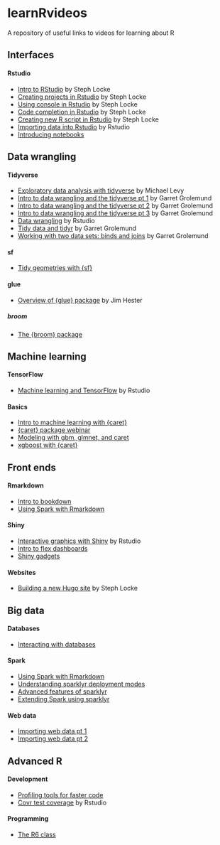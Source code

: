 learnRvideos
================

A repository of useful links to videos for learning about R

<!---------------------------------------------------------------------------->
<!-------------------------------- GUIS -------------------------------------->
<!---------------------------------------------------------------------------->
Interfaces
----------

#### Rstudio

-   [Intro to RStudio](https://www.youtube.com/watch?v=8BAb0irAK2U) by Steph Locke
-   [Creating projects in Rstudio](https://www.youtube.com/watch?v=etkSsF6r2iU) by Steph Locke
-   [Using console in Rstudio](https://www.youtube.com/watch?v=2hg1Qg7uLwU) by Steph Locke
-   [Code completion in Rstudio](https://www.youtube.com/watch?v=pGOF4gTyeXA) by Steph Locke
-   [Creating new R script in Rstudio](https://www.youtube.com/watch?v=rWHV2VlQo2w) by Steph Locke
-   [Importing data into Rstudio](https://www.youtube.com/watch?v=H17CciuBp-E) by Rstudio
-   [Introducing notebooks](https://www.youtube.com/watch?v=w9GN7BqDfiE)

<!---------------------------------------------------------------------------->
<!---------------------------- DATA WRANGLING -------------------------------->
<!---------------------------------------------------------------------------->
Data wrangling
--------------

#### Tidyverse

-   [Exploratory data analysis with tidyverse](https://www.youtube.com/watch?v=yYncj2FUO20) by Michael Levy
-   [Intro to data wrangling and the tidyverse pt 1](https://www.youtube.com/watch?v=jOd65mR1zfw) by Garret Grolemund
-   [Intro to data wrangling and the tidyverse pt 2](https://www.youtube.com/watch?v=1ELALQlO-yM) by Garret Grolemund
-   [Intro to data wrangling and the tidyverse pt 3](https://www.youtube.com/watch?v=Zc_ufg4uW4U) by Garret Grolemund
-   [Data wrangling](https://www.youtube.com/watch?v=y9KJmUGc8SE) by Rstudio
-   [Tidy data and tidyr](https://www.youtube.com/watch?v=1ELALQlO-yM) by Garret Grolemund
-   [Working with two data sets: binds and joins](https://www.youtube.com/watch?v=AuBgYDCg1Cg) by Garret Grolemund

#### sf

-   [Tidy geometries with {sf}](https://www.youtube.com/watch?v=sj1hXwbCfoc)

#### glue

-   [Overview of {glue} package](https://www.youtube.com/watch?v=vX8iWTBfGgg) by Jim Hester

##### broom

-   [The {broom} package](https://www.youtube.com/watch?v=eM3Ha0kTAz4)

<!---------------------------------------------------------------------------->
<!-------------------------- MACHINE LEARNING -------------------------------->
<!---------------------------------------------------------------------------->
Machine learning
----------------

#### TensorFlow

-   [Machine learning and TensorFlow](https://www.youtube.com/watch?v=atiYXm7JZv0) by Rstudio

#### Basics

-   [Intro to machine learning with {caret}](https://www.youtube.com/watch?v=z8PRU46I3NY)
-   [{caret} package webinar](https://www.youtube.com/watch?v=7Jbb2ItbTC4)
-   [Modeling with gbm, glmnet, and caret](https://www.youtube.com/watch?v=-nai4NBx5zI)
-   [xgboost with {caret}](https://www.youtube.com/watch?v=GuOw4W_A8VE)

<!---------------------------------------------------------------------------->
<!------------------------------ FRONT ENDS ---------------------------------->
<!---------------------------------------------------------------------------->
Front ends
----------

#### Rmarkdown

-   [Intro to bookdown](https://www.youtube.com/watch?v=dVqVscgwSpw)
-   [Using Spark with Rmarkdown](https://www.youtube.com/watch?v=GtVwHNxXVgQ)

#### Shiny

-   [Interactive graphics with Shiny](https://www.youtube.com/watch?v=1bCfympGLo8) by Rstudio
-   [Intro to flex dashboards](https://www.youtube.com/watch?v=O3CgrEwTg1k)
-   [Shiny gadgets](https://www.youtube.com/watch?v=ZMrJFKA-7RQ)

#### Websites

-   [Building a new Hugo site](https://www.youtube.com/watch?v=D4voy39ewb0) by Steph Locke

<!---------------------------------------------------------------------------->
<!------------------------------ BIG DATA ------------------------------------>
<!---------------------------------------------------------------------------->
Big data
--------

#### Databases

-   [Interacting with databases](https://www.youtube.com/watch?v=ywXZp7guvRE)

#### Spark

-   [Using Spark with Rmarkdown](https://www.youtube.com/watch?v=GtVwHNxXVgQ)
-   [Understanding sparklyr deployment modes](https://www.youtube.com/watch?v=NW5OPTKSkGY)
-   [Advanced features of sparklyr](https://www.youtube.com/watch?v=0KG0UCdleck)
-   [Extending Spark using sparklyr](https://www.youtube.com/watch?v=KIdxEu-JvXo)

#### Web data

-   [Importing web data pt 1](https://www.youtube.com/watch?v=zc0ayq-c0OM)
-   [Importing web data pt 2](https://www.youtube.com/watch?v=tCE9LPOQ9vg)

<!---------------------------------------------------------------------------->
<!------------------------------ ADVANCED R ---------------------------------->
<!---------------------------------------------------------------------------->
Advanced R
----------

#### Development

-   [Profiling tools for faster code](https://www.youtube.com/watch?v=LR8S2lrH_XM)
-   [Covr test coverage](https://www.youtube.com/watch?v=wP82XSFEiYs) by Rstudio

#### Programming

-   [The R6 class](https://www.youtube.com/watch?v=3GEFd8rZQgY)
